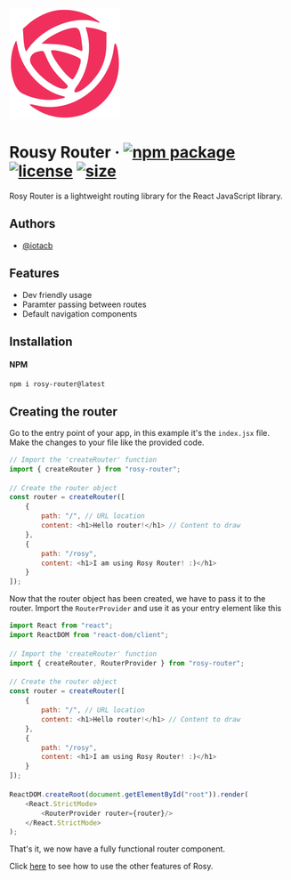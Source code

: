<img width="200" src="https://raw.githubusercontent.com/iotacb/rosy-router/master/rosylogo.svg"/>

# Rousy Router &middot; [![npm package][npm-badge]][npm] [![license][license]][license] [![size][size]][size]

[npm-badge]: https://img.shields.io/npm/v/rosy-router.svg?style=flat-square
[npm]: https://www.npmjs.org/package/rosy-router
[license]: https://img.shields.io/github/license/iotacb/rosy-router?style=flat-square
[size]: https://img.shields.io/bundlephobia/minzip/rosy-router

Rosy Router is a lightweight routing library for the React JavaScript library.


## Authors

- [@iotacb](https://www.github.com/iotacb)


## Features

- Dev friendly usage
- Paramter passing between routes
- Default navigation components


## Installation 

#### NPM
```
npm i rosy-router@latest
```

## Creating the router

Go to the entry point of your app, in this example it's the `index.jsx` file.
Make the changes to your file like the provided code.

```javascript
// Import the 'createRouter' function
import { createRouter } from "rosy-router";

// Create the router object
const router = createRouter([
    {
        path: "/", // URL location
        content: <h1>Hello router!</h1> // Content to draw
    },
    {
        path: "/rosy",
        content: <h1>I am using Rosy Router! :)</h1>
    }
]);
```

Now that the router object has been created, we have to pass it to the router.
Import the `RouterProvider` and use it as your entry element like this

```javascript
import React from "react";
import ReactDOM from "react-dom/client";

// Import the 'createRouter' function
import { createRouter, RouterProvider } from "rosy-router";

// Create the router object
const router = createRouter([
    {
        path: "/", // URL location
        content: <h1>Hello router!</h1> // Content to draw
    },
    {
        path: "/rosy",
        content: <h1>I am using Rosy Router! :)</h1>
    }
]);

ReactDOM.createRoot(document.getElementById("root")).render(
	<React.StrictMode>
		<RouterProvider router={router}/>
	</React.StrictMode>
);
```

That's it, we now have a fully functional router component.

Click [here]() to see how to use the other features of Rosy.

